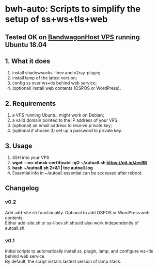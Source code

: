 # bwh-auto: Scripts to simplify the setup of ss+ws+tls+web

## Tested OK on [BandwagonHost VPS](https://tinyurl.com/y4v2rl2u) running Ubuntu 18.04

## 1. What it does

1) install shadowsocks-libev and v2ray-plugin;
2) install lamp of the latest version;
3) config ss over ws+tls behind web service;
4) (optional) install web contents (OSPOS or WordPress).

## 2. Requirements

1) a VPS running Ubuntu, might work on Debian;
2) a valid domain pointed to the IP address of your VPS;
3) (optional) an email address to receive private key;
4) (optional if chosen 3) set up a password to private key.

## 3. Usage

1) SSH into your VPS
2) **wget --no-check-certificate -qO ~/autoall.sh <https://git.io/JeyRB>**
3) **bash ~/autoall.sh 2>&1 | tee autoall.log**
4) Essential info in ~/autoall.essential can be accessed after reboot.

## Changelog

### v0.2

Add add-site.sh functionality. Optional to add OSPOS or WordPress web contents.  
Either add-site.sh or ss-libev.sh should also work independently of autoall.sh.

### v0.1

Initial scripts to automatically install ss, plugin, lamp, and configure ws+tls behind web service.  
By default, the script installs lastest version of lamp stack.
